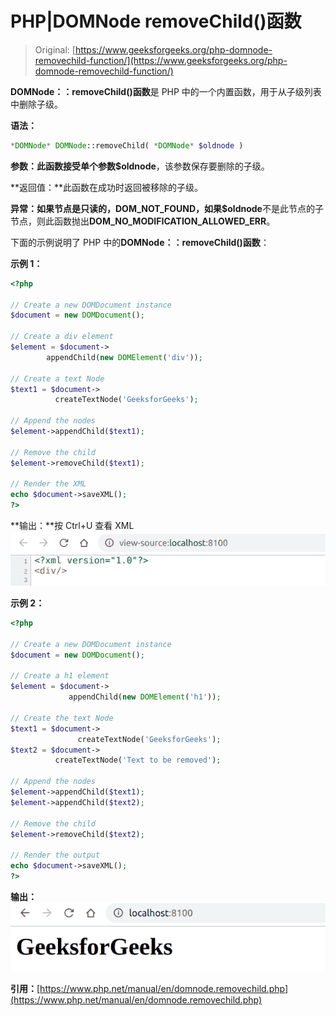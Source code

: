 # PHP|DOMNode removeChild()函数

> Original: [https://www.geeksforgeeks.org/php-domnode-removechild-function/](https://www.geeksforgeeks.org/php-domnode-removechild-function/)

**DOMNode：：removeChild()函数**是 PHP 中的一个内置函数，用于从子级列表中删除子级。

**语法：**

```php
*DOMNode* DOMNode::removeChild( *DOMNode* $oldnode )
```

**参数：**此函数接受单个参数**$oldnode**，该参数保存要删除的子级。

**返回值：**此函数在成功时返回被移除的子级。

**异常：**如果节点是只读的，**DOM_NOT_FOUND**，如果**$oldnode**不是此节点的子节点，则此函数抛出**DOM_NO_MODIFICATION_ALLOWED_ERR**。

下面的示例说明了 PHP 中的**DOMNode：：removeChild()函数**：

**示例 1：**

```php
<?php

// Create a new DOMDocument instance
$document = new DOMDocument();

// Create a div element
$element = $document-> 
        appendChild(new DOMElement('div'));

// Create a text Node
$text1 = $document->
          createTextNode('GeeksforGeeks');

// Append the nodes
$element->appendChild($text1);

// Remove the child
$element->removeChild($text1);

// Render the XML
echo $document->saveXML();
?>
```

**输出：**按 Ctrl+U 查看 XML
![](img/55ab34daab5c39149be0cf4f89103fd1.png)

**示例 2：**

```php
<?php

// Create a new DOMDocument instance
$document = new DOMDocument();

// Create a h1 element
$element = $document->
             appendChild(new DOMElement('h1'));

// Create the text Node
$text1 = $document->
               createTextNode('GeeksforGeeks');
$text2 = $document->
          createTextNode('Text to be removed');

// Append the nodes
$element->appendChild($text1);
$element->appendChild($text2);

// Remove the child
$element->removeChild($text2);

// Render the output
echo $document->saveXML();
?>
```

**输出：**
![](img/006f44f7e88408a629759256eba26e8e.png)

**引用：**[https://www.php.net/manual/en/domnode.removechild.php](https://www.php.net/manual/en/domnode.removechild.php)